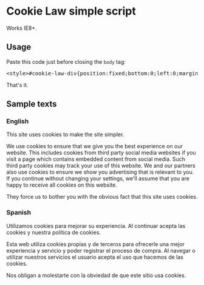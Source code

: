 
Cookie Law simple script
===================================

Works IE8+.

Usage
-----------------------------------

Paste this code just before closing the <code>body</code> tag:

<pre>&lt;style&gt;#cookie-law-div{position:fixed;bottom:0;left:0;margin:0;padding:1em;width:100%;background:rgba(0,0,0,.5);color:#fff;font-size:80%}#cookie-law-div p{margin:0;text-align:center}#cookie-law-div button{position:fixed;right:1em;bottom:1em;background:0 0;border:none;color:#fff;opacity:.66;cursor:pointer}&lt;/style&gt;&lt;script&gt;cookieLaw={dId:"cookie-law-div",bId:"cookie-law-button",iId:"cookie-law-item",show:function(e){if(localStorage.getItem(cookieLaw.iId))return!1;var o=document.createElement("div"),i=document.createElement("p");b=document.createElement("button"),i.innerHTML=e.msg,b.id=cookieLaw.bId,b.innerHTML=e.ok,o.id=cookieLaw.dId,o.appendChild(i),o.appendChild(b),document.body.insertBefore(o,document.body.lastChild),b.addEventListener("click",cookieLaw.hide,!1)},hide:function(){document.getElementById(cookieLaw.dId).outerHTML="",localStorage.setItem(cookieLaw.iId,"1")}},cookieLaw.show({msg:"This site uses cookies to make the site simpler.",ok:"&amp;times;"});&lt;/script&gt;</pre>

That's it.



## Sample texts

### English

This site uses cookies to make the site simpler.

We use cookies to ensure that we give you the best experience on our website. This includes cookies from third party social media websites if you visit a page which contains embedded content from social media. Such third party cookies may track your use of this website. We and our partners also use cookies to ensure we show you advertising that is relevant to you. If you continue without changing your settings, we'll assume that you are happy to receive all cookies on this website.

They force us to bother you with the obvious fact that this site uses cookies.


### Spanish

Utilizamos cookies para mejorar su experiencia. Al continuar acepta las cookies y nuestra política de cookies.

Esta web utiliza cookies propias y de terceros para ofrecerle una mejor experiencia y servicio y poder registrar el proceso de compra. Al navegar o utilizar nuestros servicios el usuario acepta el uso que hacemos de las cookies.

Nos obligan a molestarte con la obviedad de que este sitio usa cookies.
